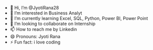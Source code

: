 - 👋 Hi, I’m @JyotiRana28
- 👀 I’m interested in Business Analyt
- 🌱 I’m currently learning Excel, SQL, Python, Power BI, Power Point
- 💞️ I’m looking to collaborate on Internship
- 📫 How to reach me by Linkedin
- 😄 Pronouns: Jyoti Rana
- ⚡ Fun fact: i love coding

<!---
JyotiRana28/JyotiRana28 is a ✨ special ✨ repository because its `README.md` (this file) appears on your GitHub profile.
You can click the Preview link to take a look at your changes.
--->
